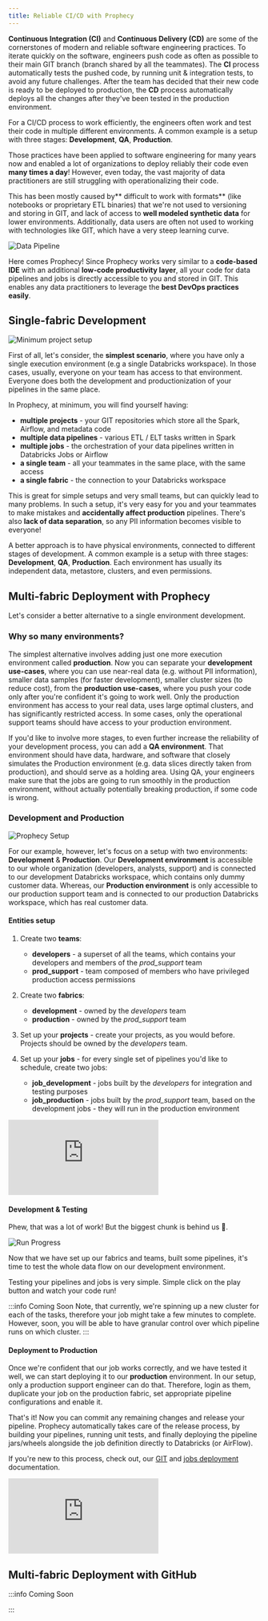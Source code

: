 ```yaml
---
title: Reliable CI/CD with Prophecy
---
```


**Continuous Integration (CI)** and **Continuous Delivery (CD)** are some of the cornerstones of modern and reliable
software engineering practices. To iterate quickly on the software, engineers push code as often as possible to their
main GIT branch (branch shared by all the teammates). The **CI** process automatically tests the pushed code, by running
unit & integration tests, to avoid any future challenges. After the team has decided that their new code is ready to be
deployed to production, the **CD** process automatically deploys all the changes after they've been tested in the production environment.

For a CI/CD process to work efficiently, the engineers often work and test their code in multiple different environments. 
A common example is a setup with three stages: **Development**, **QA**, **Production**.

Those practices have been applied to software engineering for many years now and enabled a lot of organizations to
deploy reliably their code even **many times a day**! However, even today, the vast majority of data practitioners are
still struggling with operationalizing their code.

This has been mostly caused by** difficult to work with formats** (like notebooks or proprietary ETL binaries) that we're
not used to versioning and storing in GIT, and lack of access to **well modeled synthetic data** for lower environments.
Additionally, data users are often not used to working with technologies like GIT, which have a very steep learning
curve.

![Data Pipeline](img/reliable-ci-cd/dev-qa-prod.png)

Here comes Prophecy! Since Prophecy works very similar to a **code-based IDE** with an additional **low-code productivity
layer**, all your code for data pipelines and jobs is directly accessible to you and stored in GIT. This enables any data
practitioners to leverage the **best DevOps practices easily**.

## Single-fabric Development

![Minimum project setup](img/reliable-ci-cd/min-project-setup.png)

First of all, let's consider, the **simplest scenario**, where you have only a single execution environment (e.g a single Databricks
workspace). In those cases, usually, everyone on your team has access to that environment. Everyone does both the development and productionization of your pipelines in the same place.

In Prophecy, at minimum, you will find yourself having:

- **multiple projects** - your GIT repositories which store all the Spark, Airflow, and metadata code
- **multiple data pipelines** - various ETL / ELT tasks written in Spark
- **multiple jobs** - the orchestration of your data pipelines written in Databricks Jobs or Airflow
- **a single team** - all your teammates in the same place, with the same access
- **a single fabric** - the connection to your Databricks workspace

This is great for simple setups and very small teams, but can quickly lead to many problems. In such a setup, it's very
easy for you and your teammates to make mistakes and **accidentally affect production** pipelines. There's also **lack of data
separation**, so any PII information becomes visible to everyone!

A better approach is to have physical environments, connected to different stages of development. A common example is a
setup with three stages: **Development**, **QA**, **Production**. Each environment has usually its independent data,
metastore, clusters, and even permissions.

## Multi-fabric Deployment with Prophecy

Let's consider a better alternative to a single environment development.

### Why so many environments?

The simplest alternative involves adding just one more execution environment called **production**. Now you can separate
your **development use-cases**, where you can use near-real data (e.g. without PII information), smaller data samples
(for faster development), smaller cluster sizes (to reduce cost), from the **production use-cases**, where you push your
code only after you're confident it's going to work well. Only the production environment has access to your real data,
uses large optimal clusters, and has significantly restricted access. In some cases, only the operational support teams
should have access to your production environment.

If you'd like to involve more stages, to even further increase the reliability of your development process, you can add
a **QA environment**. That environment should have data, hardware, and software that closely simulates the Production
environment (e.g. data slices directly taken from production), and should serve as a holding area. Using QA, your
engineers make sure that the jobs are going to run smoothly in the production environment, without actually potentially
breaking production, if some code is wrong.

### Development and Production

![Prophecy Setup](img/reliable-ci-cd/prophecy-setup.png)

For our example, however, let's focus on a setup with two environments: **Development** & **Production**. Our
**Development environment** is accessible to our whole organization (developers, analysts, support) and is connected to
our development Databricks workspace, which contains only dummy customer data. Whereas, our **Production environment**
is only accessible to our production support team and is connected to our production Databricks workspace, which has real customer data.

#### Entities setup

1. Create two **teams**:
    - **developers** - a superset of all the teams, which contains your developers and members of the _prod_support_ team
    - **prod_support** - team composed of members who have privileged production access permissions

2. Create two **fabrics**:
    - **development** - owned by the _developers_ team
    - **production** - owned by the _prod_support_ team

5. Set up your **projects** - create your projects, as you would before. Projects should be owned by the _developers_
   team.

6. Set up your **jobs** - for every single set of pipelines you'd like to schedule, create two jobs:
    - **job_development** - jobs built by the _developers_ for integration and testing purposes
    - **job_production** - jobs built by the _prod_support_ team, based on the development jobs - they will run in the
      production environment

<div style={{position: 'relative', 'padding-bottom': '56.25%', height: 0}}>
   <iframe src="https://www.loom.com/embed/b9669f374f504e469b2f88374bcf35d3" frameborder="0" webkitallowfullscreen mozallowfullscreen allowfullscreen 
      style={{position: 'absolute', top: 0, left: 0, width: '100%', height: '100%'}}></iframe>
</div>

#### Development & Testing

Phew, that was a lot of work! But the biggest chunk is behind us 💪.

![Run Progress](img/reliable-ci-cd/run-progress.png)

Now that we have set up our fabrics and teams, built some pipelines, it's time to test the whole data flow on our development environment.

Testing your pipelines and jobs is very simple. Simple click on the play button and watch your code run!

:::info Coming Soon
Note, that currently, we're spinning up a new cluster for each of the tasks, therefore your job might take a few minutes
to complete. However, soon, you will be able to have granular control over which pipeline runs on which cluster.
:::

#### Deployment to Production

Once we're confident that our job works correctly, and we have tested it well, we can start deploying it to our
**production** environment. In our setup, only a production support engineer can do that. Therefore, login as them,
duplicate your job on the production fabric, set appropriate pipeline configurations and enable it.

That's it! Now you can commit any remaining changes and release your pipeline. Prophecy automatically takes care of the
release process, by building your pipelines, running unit tests, and finally deploying the pipeline jars/wheels
alongside the job definition directly to Databricks (or AirFlow).

If you're new to this process, check out, our [GIT](/metadata/git)
and [jobs deployment](/low-code-jobs/databricks-jobs#deployment) documentation.

<div style={{position: 'relative', 'padding-bottom': '56.25%', height: 0}}>
   <iframe src="https://www.loom.com/embed/28153636876f409184e6ba2dcbc8f273" frameborder="0" webkitallowfullscreen mozallowfullscreen allowfullscreen 
      style={{position: 'absolute', top: 0, left: 0, width: '100%', height: '100%'}}></iframe>
</div>

## Multi-fabric Deployment with GitHub

:::info Coming Soon

:::
